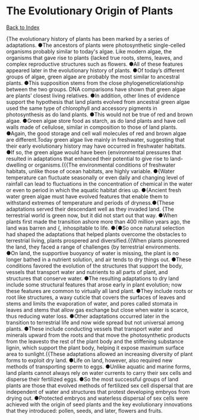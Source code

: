 # The Evolutionary Origin of Plants
[Back to Index](https://github.com/windows10010/tpoExtractor/blob/master/README.md)

{The evolutionary history of plants has been marked by a series of adaptations. ●The ancestors of plants were photosynthetic single-celled organisms probably similar to today's algae. Like modern algae, the organisms that gave rise to plants {lacked true roots, stems, leaves, and complex reproductive structures such as flowers. ●All of these features appeared later in the evolutionary history of plants. ●Of today’s different groups of algae, green algae are probably the most similar to ancestral plants. ●This supposition stems from the close phylogeneticrelationship between the two groups. DNA comparisons have shown that green algae are plants’ closest living relatives. ●In addition, other lines of evidence support the hypothesis that land plants evolved from ancestral green algae used the same type of chlorophyll and accessory pigments in photosynthesis as do land plants. ●This would not be true of red and brown algae. ●Green algae store food as starch, as do land plants and have cell walls made of cellulose, similar in composition to those of land plants. ●Again, the good storage and cell wall molecules of red and brown algae are different.Today green algae live mainly in freshwater, suggesting that their early evolutionary history may have occurred in freshwater habitats. ●If so, the green algae would have been {environmental pressures that resulted in adaptations that enhanced their potential to give rise to land-dwelling or organisms.{{{The environmental conditions of freshwater habitats, unlike those of ocean habitats, are highly variable. ●{Water temperature can fluctuate seasonally or even daily and changing level of rainfall can lead to fluctuations in the concentration of chemical in 
the water or even to period in which the aquatic habitat dries up. ●{Ancient fresh water green algae must have evolved features that enable them to withstand extremes of 
temperature and periods of dryness.●{These adaptations served their descendant well as they invaded land.       {The terrestrial world is green now, but it did not start out that way. ●When plants first made the transition ashore more than 400 million years ago, the land was barren and {, inhospitable to life. ●{●So once natural selection had shaped the adaptations that helped plants overcome the obstacles to terrestrial living, plants prospered and diversified.{{When plants pioneered the land, they faced a range of challenges {by terrestrial environments. ●On land, the supportive buoyancy of water is missing, the plant is no longer bathed in a nutrient solution, and air tends to dry things out. ●These conditions favored the evolution of the structures that support the body, vessels that transport water and nutrients to all parts of plant, and structures that conserve water. ●The resulting adaptations to dry land include some structural features that arose early in plant evolution; now these features are common to virtually all land plant. ●They include roots or root like structures, a waxy cuticle that covers the surfaces of leaves and stems and limits the evaporation of water, and pores called stomata in leaves and stems that allow gas exchange but close when water is scarce, thus reducing water loss. ●Other adaptations occurred later in the transition to terrestrial life and now wide spread but not universal among plants. ●These include conducting vessels that transport water and minerals upward from the roots and that move the photosynthetic products from the leavesto the rest of the plant body and the stiffening substance lignin, which support the plant body, helping it expose maximum surface area to sunlight.{{These adaptations allowed an increasing diversity of plant forms to exploit dry land. ●Life on land, however, also required new methods of transporting sperm to eggs. ●Unlike aquatic and marine forms, land plants cannot always rely on water currents to carry their sex cells and disperse their fertilized eggs. ●So the most successful groups of land plants are those that evolved methods of fertilized sex cell dispersal that are independent of water and structures that protest developing embryos from drying out. ●Protected embryos and waterless dispersal of sex cells were achieved with the origin of seed plants and the key evolutionary innovations that they introduced: pollen, seeds, and later, flowers and fruits.